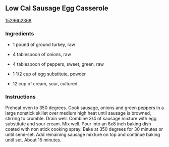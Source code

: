## Low Cal Sausage Egg Casserole

[15296b2368](http://www.food.com/recipe/low-cal-sausage-egg-casserole-49056)

### Ingredients

 - 1 pound of ground turkey, raw

 - 4 tablespoon of onions, raw

 - 4 tablespoon of peppers, sweet, green, raw

 - 1 1/2 cup of egg substitute, powder

 - 12 cup of cream, sour, cultured

### Instructions

Preheat oven to 350 degrees. Cook sausage, onions and green peppers in a large nonstick skillet over medium high heat until sausage is browned, stirring to crumble. Drain well. Combine 3/4 of sausage mixture with egg substitute and sour cream. Mix well. Pour into an 8x8 inch baking dish coated with non stick cooking spray. Bake at 350 degrees for 30 minutes or until semi-set. Add remaining sausage mixture on top and continue baking until set. About 15 minutes.